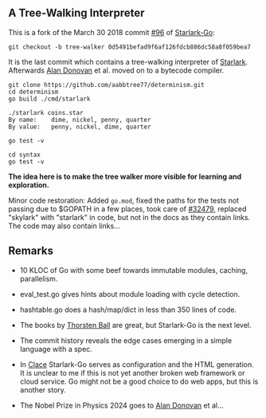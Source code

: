 ## A Tree-Walking Interpreter

This is a fork of the March 30 2018 commit [#96](https://github.com/google/starlark-go/pull/96) of [Starlark-Go](https://github.com/google/starlark-go): 

```
git checkout -b tree-walker 0d5491befad9f6af126fdcb886dc58a8f059bea7
```

It is the last commit which contains a tree-walking interpreter of [Starlark](https://github.com/google/starlark-go/blob/master/doc/spec.md). Afterwards [Alan Donovan](https://www.youtube.com/watch?v=9P_YKVhncWI) et al. moved on to a bytecode compiler.

```
git clone https://github.com/aabbtree77/determinism.git
cd determinism
go build ./cmd/starlark
```

```
./starlark coins.star
By name:	dime, nickel, penny, quarter
By value:	penny, nickel, dime, quarter
```

```
go test -v
```

```
cd syntax
go test -v
```

**The idea here is to make the tree walker more visible for learning and exploration.**

Minor code restoration: Added `go.mod`, fixed the paths for the tests not passing due to $GOPATH in a few places, took care of [#32479](https://github.com/golang/go/issues/32479), replaced "skylark" with "starlark" in code, but not in the docs as they contain links. The code may also contain links...

## Remarks

- 10 KLOC of Go with some beef towards immutable modules, caching, parallelism.

- eval_test.go gives hints about module loading with cycle detection.

- hashtable.go does a hash/map/dict in less than 350 lines of code.

- The books by [Thorsten Ball](https://thorstenball.com/books/) are great, but Starlark-Go is the next level.

- The commit history reveals the edge cases emerging in a simple language with a spec.

- In [Clace](https://clace.io/) Starlark-Go serves as configuration and the HTML generation. It is unclear to me if this is not yet another broken web framework or cloud service. Go might not be a good choice to do web apps, but this is another story.

- The Nobel Prize in Physics 2024 goes to [Alan Donovan](https://www.youtube.com/watch?v=9P_YKVhncWI) et al...
